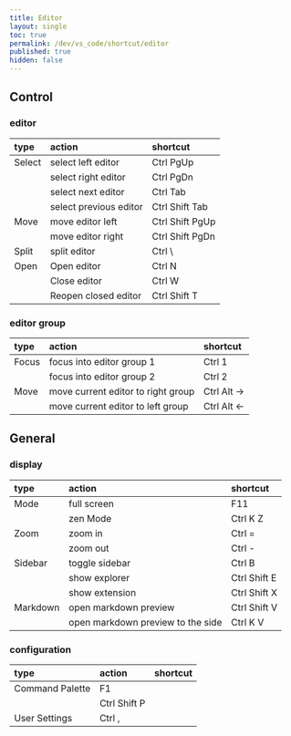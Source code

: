 ```yaml
---
title: Editor
layout: single
toc: true
permalink: /dev/vs_code/shortcut/editor
published: true
hidden: false
---
```


## Control

### editor

| type | action | shortcut |
| :-   | :-     | :-       |
| Select | select left editor     | <span class="keycap">Ctrl</span> PgUp |
|        | select right editor    | Ctrl PgDn      |
|        | select next editor     | Ctrl Tab       |
|        | select previous editor | Ctrl Shift Tab |
| Move | move editor left  | Ctrl Shift PgUp |
|      | move editor right | Ctrl Shift PgDn |
| Split | split editor | Ctrl \\ |
| Open | Open editor          | Ctrl N       |
|      | Close editor         | Ctrl W       |
|      | Reopen closed editor | Ctrl Shift T |

### editor group

| type | action | shortcut |
| :-   | :-     | :-       |
| Focus | focus into editor group 1 | Ctrl 1 |
|       | focus into editor group 2 | Ctrl 2 |
| Move | move current editor to right group | Ctrl Alt → |
|      | move current editor to left group  | Ctrl Alt ← |

## General

### display
  
| type | action | shortcut |
| :-   | :-     | :-       |
| Mode | full screen | F11      |
|      | zen Mode    | Ctrl K Z |
| Zoom | zoom in  | Ctrl = |
|      | zoom out | Ctrl - |
| Sidebar | toggle sidebar | Ctrl B       |
|         | show explorer  | Ctrl Shift E |
|         | show extension | Ctrl Shift X |
| Markdown | open markdown preview             | Ctrl Shift V |
|          | open markdown preview to the side | Ctrl K V     |

### configuration

| type | action | shortcut |
| :-   | :-     | :-       |
| Command Palette | F1           |
|                 | Ctrl Shift P |
| User Settings   | Ctrl ,       |
